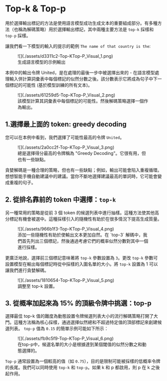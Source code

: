 # Top-k & Top-p

用於選擇輸出標記的方法是使用語言模型成功生成文本的重要組成部分。有多種方法（也稱為解碼策略）用於選擇輸出標記，其中兩種主要方法是 `top-k` 採樣和 `top-p` 採樣。

讓我們看一下模型的輸入的提示的範例 `The name of that country is the`:

<figure markdown>
  ![](./assets/d3311c2-Top-KTop-P_Visual_1.png)
  <figcaption>生成語言模型的示例輸出</figcaption>
</figure>

本例中的輸出令牌 United，是在處理的最後一步中被選擇出來的 - 在語言模型處理輸入併計算詞彙表中每個標記的似然分數之後。該分數表示它將成為句子中下一個標記的可能性 (基於模型訓練的所有文本)。



<figure markdown>
  ![](./assets/61259d5-Top-KTop-P_Visual_2.png)
  <figcaption>該模型計算其詞彙表中每個標記的可能性。然後解碼策略選擇一個作為輸出。</figcaption>
</figure>

## 1.選擇最上面的 token: greedy decoding

您可以在本例中看到，我們選擇了可能性最高的令牌 `United`。

<figure markdown>
  ![](./assets/2a0cc2f-Top-KTop-P_Visual_3.png)
  <figcaption>總是選擇得分最高的令牌稱為 "Greedy Decoding"。它很有用，但也有一些缺點。</figcaption>
</figure>

貪婪解碼是一種合理的策略，但也有一些缺點；例如，輸出可能會陷入重複循環。想想智能手機自動建議中的建議。當你不斷地選擇建議最高的單詞時，它可能會變成重複的句子。

## 2. 從排名靠前的 token 中選擇：`top-k`

另一種常用的策略是從前 3 個 token 的候選列表中進行抽樣。這種方法使其他高分標記有機會被選中。這種採樣引入的隨機性有助於在很多情況下提高生成質量。

<figure markdown>
  ![](./assets/966b1f3-Top-KTop-P_Visual_4.png)
  <figcaption>添加一些隨機性有助於使輸出文本更加自然。在 `top-3` 解碼中，我們首先列出三個標記，然後通過考慮它們的概率似然分數對其中一個進行採樣。</figcaption>
</figure>

更廣泛地說，選擇前三個標記意味著將 `top-k` 參數設置為 `3`。更改 `top-k` 參數可設置模型在輸出每個標記時從中採樣的入圍名單的大小。將 `top-k` 設置為 1 可以讓我們進行貪婪解碼。

<figure markdown>
  ![](./assets/1810654-Top-KTop-P_Visual_5.png)
  <figcaption>調整至 top-k 設置。</figcaption>
</figure>


## 3. 從概率加起來為 15% 的頂級令牌中挑選：top-p

選擇最佳 top-k 值的難度為動態設置令牌候選列表大小的流行解碼策略打開了大門。這種方法稱為核心採樣，通過選擇似然總和不超過特定值的頂部標記來創建候選列表。 `top-p` 值為 `0.15` 的簡單示例可能如下所示：


<figure markdown>
  ![](./assets/fb9c5f9-Top-KTop-P_Visual_6.png)
  <figcaption>在top-p中，候選名單的大小是根據達到某個閾值的似然分數之和動態選擇的。</figcaption>
</figure>


`Top-p` 通常設置為一個較高的值（如 `0.75`），目的是限制可能被採樣的低概率令牌的長尾。我們可以同時使用 `top-k` 和 `top-p`。如果 k 和 p 都啟用，則 p 在 k 之後起作用。

